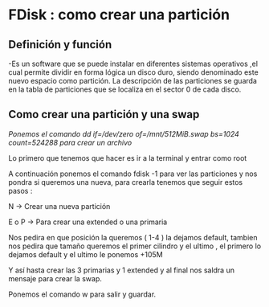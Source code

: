 # FDisk : como crear una partición

## Definición y función 

-Es un software que se puede instalar en diferentes sistemas operativos ,el cual permite dividir en forma lógica un disco duro, siendo denominado este nuevo espacio como partición. La descripción de las particiones se guarda en la tabla de particiones que se localiza en el sector 0 de cada disco.

## Como crear una partición y una swap


_Ponemos el comando dd if=/dev/zero of=/mnt/512MiB.swap bs=1024 count=524288 para crear un archivo_


Lo primero que tenemos que hacer es ir a la terminal y entrar como root

A continuación ponemos el comando fdisk -1 para ver las particiones y nos pondra si queremos una nueva, para crearla tenemos que seguir estos pasos :

N -> Crear una nueva partición

E o P -> Para crear una extended o una primaria

Nos pedira en que posición la queremos ( 1-4 ) la dejamos default, tambien nos pedira que tamaño queremos el primer cilindro y el ultimo , el primero lo dejamos default y el ultimo le ponemos +105M

Y así hasta crear las 3 primarias y 1 extended y al final nos saldra un mensaje para crear la swap.

Ponemos el comando w para salir y guardar.


